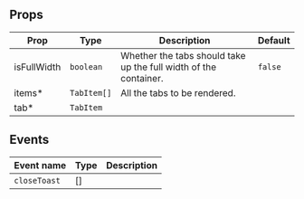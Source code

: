 <!-- This file is automatically generated, do not edit manually. -->

## Props

| Prop | Type | Description | Default |
| ---- | ---- | ----------- | ------- |
| isFullWidth | `boolean` | Whether the tabs should take up the full width of the container. | `false` |
| items* | `TabItem[]` | All the tabs to be rendered. |  |
| tab* | `TabItem` |  |  |

## Events

| Event name | Type | Description |
| ---------- | ---- | ----------- |
| `closeToast` | [] |  |
